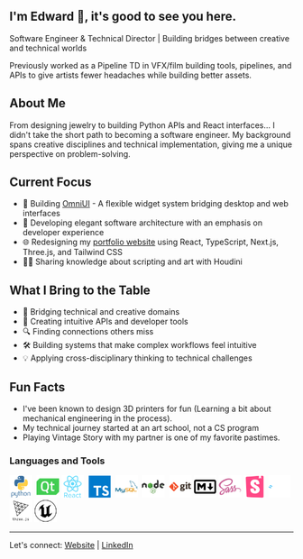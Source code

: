 ## 
## I'm Edward 👋, it's good to see you here.

Software Engineer & Technical Director | Building bridges between creative and technical worlds

Previously worked as a Pipeline TD in VFX/film building tools, pipelines, and APIs to give artists fewer headaches while building better assets.

## About Me

From designing jewelry to building Python APIs and React interfaces... I didn't take the short path to becoming a software engineer. My background spans creative disciplines and technical implementation, giving me a unique perspective on problem-solving.

## Current Focus

- 🔨 Building [OmniUI](https://github.com/edwardmakesthings/OmniUI) - A flexible widget system bridging desktop and web interfaces
- 🎨 Developing elegant software architecture with an emphasis on developer experience
- 🌐 Redesigning my [portfolio website](https://www.jaworenko.design/) using React, TypeScript, Next.js, Three.js, and Tailwind CSS
- 👨‍🏫 Sharing knowledge about scripting and art with Houdini

## What I Bring to the Table

- 🔄 Bridging technical and creative domains
- 🧩 Creating intuitive APIs and developer tools
- 🔍 Finding connections others miss 
- 🛠️ Building systems that make complex workflows feel intuitive
- 💡 Applying cross-disciplinary thinking to technical challenges

## Fun Facts

- I've been known to design 3D printers for fun (Learning a bit about mechanical engineering in the process). 
- My technical journey started at an art school, not a CS program
- Playing Vintage Story with my partner is one of my favorite pastimes.

### Languages and Tools

<div>
  <img src="https://raw.githubusercontent.com/devicons/devicon/master/icons/python/python-original-wordmark.svg" alt="python" width="40" height="40" />&nbsp;
  <img src="https://raw.githubusercontent.com/devicons/devicon/refs/heads/master/icons/qt/qt-original.svg" title="qt" alt="qt" width="40" height="40"/>
  <img src="https://github.com/devicons/devicon/blob/master/icons/react/react-original-wordmark.svg" title="React" alt="React" width="40" height="40"/>&nbsp;
  <img src="https://raw.githubusercontent.com/devicons/devicon/master/icons/typescript/typescript-original.svg" alt="typescript" width="40" height="40" />&nbsp;
  <img src="https://github.com/devicons/devicon/blob/master/icons/mysql/mysql-original-wordmark.svg" title="MySQL"  alt="MySQL" width="40" height="40"/>&nbsp;
  <img src="https://github.com/devicons/devicon/blob/master/icons/nodejs/nodejs-original-wordmark.svg" title="NodeJS" alt="NodeJS" width="40" height="40"/>&nbsp;
  <img src="https://github.com/devicons/devicon/blob/master/icons/git/git-original-wordmark.svg" title="Git" alt="Git" width="40" height="40"/>
  <img src="https://raw.githubusercontent.com/devicons/devicon/refs/heads/master/icons/markdown/markdown-original.svg" title="Markdown" alt="Markdown" width="40" height="40"/>
  <img src="https://raw.githubusercontent.com/devicons/devicon/refs/heads/master/icons/sass/sass-original.svg" title="sass" alt="sass" width="40" height="40"/>
  <img src="https://raw.githubusercontent.com/devicons/devicon/refs/heads/master/icons/storybook/storybook-original.svg" title="storybook" alt="storybook" width="40" height="40"/>
  <img src="https://github.com/devicons/devicon/blob/master/icons/tailwindcss/tailwindcss-original-wordmark.svg" title="tailwindcss" alt="tailwindcss" width="40" height="40"/>
  <img src="https://raw.githubusercontent.com/devicons/devicon/refs/heads/master/icons/threejs/threejs-original-wordmark.svg" title="threejs" alt="threejs" width="40" height="40"/>
  <img src="https://github.com/devicons/devicon/blob/master/icons/unrealengine/unrealengine-original.svg" title="unrealengine" alt="unrealengine" width="40" height="40"/>
</div>

---

Let's connect: [Website](https://www.jaworenko.design/) | [LinkedIn](https://www.linkedin.com/in/edwardmakesthings/)

<!--<img src="https://github-readme-stats.vercel.app/api?username=edwardmakesthings&show_icons=true&count_private=true" alt="edwardmakesthings" />-->
